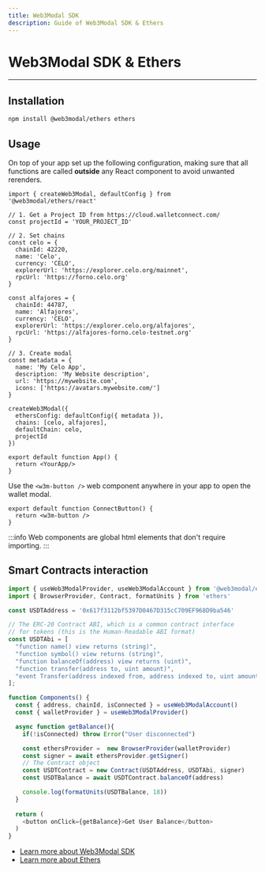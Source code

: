 ```yaml
---
title: Web3Modal SDK
description: Guide of Web3Modal SDK & Ethers
---
```


# Web3Modal SDK & Ethers

---

## Installation

```bash npm2yarn
npm install @web3modal/ethers ethers
```

## Usage

On top of your app set up the following configuration, making sure that all functions are called **outside** any React component to avoid unwanted rerenders.

```tsx
import { createWeb3Modal, defaultConfig } from '@web3modal/ethers/react'

// 1. Get a Project ID from https://cloud.walletconnect.com/ 
const projectId = 'YOUR_PROJECT_ID'

// 2. Set chains
const celo = {
  chainId: 42220,
  name: 'Celo',
  currency: 'CELO',
  explorerUrl: 'https://explorer.celo.org/mainnet',
  rpcUrl: 'https://forno.celo.org'
}

const alfajores = {
  chainId: 44787,
  name: 'Alfajores',
  currency: 'CELO',
  explorerUrl: 'https://explorer.celo.org/alfajores',
  rpcUrl: 'https://alfajores-forno.celo-testnet.org'
}

// 3. Create modal
const metadata = {
  name: 'My Celo App',
  description: 'My Website description',
  url: 'https://mywebsite.com',
  icons: ['https://avatars.mywebsite.com/']
}

createWeb3Modal({
  ethersConfig: defaultConfig({ metadata }),
  chains: [celo, alfajores],
  defaultChain: celo,
  projectId
})

export default function App() {
  return <YourApp/>
}
```

Use the `<w3m-button />` web component anywhere in your app to open the wallet modal.

```tsx
export default function ConnectButton() {
  return <w3m-button />
}
```

:::info
Web components are global html elements that don't require importing.
:::

## Smart Contracts interaction

```ts
import { useWeb3ModalProvider, useWeb3ModalAccount } from '@web3modal/ethers/react'
import { BrowserProvider, Contract, formatUnits } from 'ethers'

const USDTAddress = '0x617f3112bf5397D0467D315cC709EF968D9ba546'

// The ERC-20 Contract ABI, which is a common contract interface
// for tokens (this is the Human-Readable ABI format)
const USDTAbi = [
  "function name() view returns (string)",
  "function symbol() view returns (string)",
  "function balanceOf(address) view returns (uint)",
  "function transfer(address to, uint amount)",
  "event Transfer(address indexed from, address indexed to, uint amount)"
];

function Components() {
  const { address, chainId, isConnected } = useWeb3ModalAccount()
  const { walletProvider } = useWeb3ModalProvider()

  async function getBalance(){
    if(!isConnected) throw Error("User disconnected")

    const ethersProvider =  new BrowserProvider(walletProvider)
    const signer = await ethersProvider.getSigner()
    // The Contract object
    const USDTContract = new Contract(USDTAddress, USDTAbi, signer)
    const USDTBalance = await USDTContract.balanceOf(address)

    console.log(formatUnits(USDTBalance, 18))
  }
  
  return (
    <button onClick={getBalance}>Get User Balance</button>
  )
}
```
- [Learn more about Web3Modal SDK](https://docs.walletconnect.com/web3modal/about)
- [Learn more about Ethers](https://docs.ethers.org/v6/getting-started/)